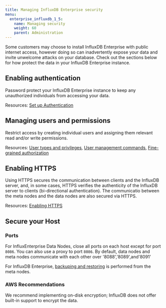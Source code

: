 ```yaml
---
title: Managing InfluxDB Enterprise security
menu:
  enterprise_influxdb_1_5:
    name: Managing security
    weight: 60
    parent: Administration
---
```


Some customers may choose to install InfluxDB Enterprise with public internet access, however doing so can inadvertently expose your data and invite unwelcome attacks on your database.
Check out the sections below for how protect the data in your InfluxDB Enterprise instance.

## Enabling authentication

Password protect your InfluxDB Enterprise instance to keep any unauthorized individuals
from accessing your data.

Resources:
[Set up Authentication](/influxdb/v1.5/query_language/authentication_and_authorization/#set-up-authentication)

## Managing users and permissions

Restrict access by creating individual users and assigning them relevant
read and/or write permissions.

Resources:
[User types and privileges](/influxdb/v1.5/query_language/authentication_and_authorization/#user-types-and-privileges),
[User management commands](/influxdb/v1.5/query_language/authentication_and_authorization/#user-management-commands),
[Fine-grained authorization](/enterprise_influxdb/v1.5/guides/fine-grained-authorization/)

## Enabling HTTPS

Using HTTPS secures the communication between clients and the InfluxDB server, and, in
some cases, HTTPS verifies the authenticity of the InfluxDB server to clients (bi-directional authentication).
The communicatio between the meta nodes and the data nodes are also secured via HTTPS.

Resources:
[Enabling HTTPS](/enterprise_influxdb/v1.5/guides/https_setup/)

## Secure your Host

### Ports
For InfluxEnterprise Data Nodes, close all ports on each host except for port `8086`.
You can also use a proxy to port `8086`.  By default, data nodes and meta nodes communicate with each other over '8088','8089',and'8091'

For InfluxDB Enterprise, [backuping and restoring](/enterprise_influxdb/v1.5/administration/backup-and-restore/) is performed from the meta nodes.


### AWS Recommendations

We recommend implementing on-disk encryption; InfluxDB does not offer built-in support to encrypt the data.

